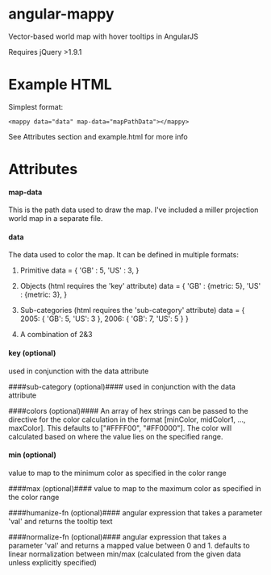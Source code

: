 angular-mappy
=============

Vector-based world map with hover tooltips in AngularJS

Requires jQuery >1.9.1


Example HTML
============

Simplest format:

    <mappy data="data" map-data="mapPathData"></mappy>

See Attributes section and example.html for more info


Attributes
===========

#### map-data ####
This is the path data used to draw the map. I've included a miller projection world map in a separate file.

#### data #### 

The data used to color the map. It can be defined in multiple formats:

1. Primitive
        data = {
          'GB' : 5,
          'US' : 3,
        }
2. Objects (html requires the 'key' attribute)
        data = {
          'GB' : {metric: 5},
          'US' : {metric: 3},
        }

3. Sub-categories (html requires the 'sub-category' attribute)
        data = {
          2005: {
            'GB': 5,
            'US': 3
          },
          2006: {
            'GB': 7,
            'US': 5
          }
        }
4. A combination of 2&3

#### key (optional) ####
used in conjunction with the data attribute

####sub-category (optional)####
used in conjunction with the data attribute

####colors (optional)####
An array of hex strings can be passed to the directive for the color calculation in the format
[minColor, midColor1, ..., maxColor]. This defaults to ["#FFFF00", "#FF0000"]. The color will calculated based on
where the value lies on the specified range.

#### min (optional) ####
value to map to the minimum color as specified in the color range

####max (optional)####
value to map to the maximum color as specified in the color range

####humanize-fn (optional)####
angular expression that takes a parameter 'val' and returns the tooltip text

####normalize-fn (optional)####
angular expression that takes a parameter 'val' and returns a mapped value between 0 and 1. defaults to linear normalization between min/max (calculated from the given data unless explicitly specified)
